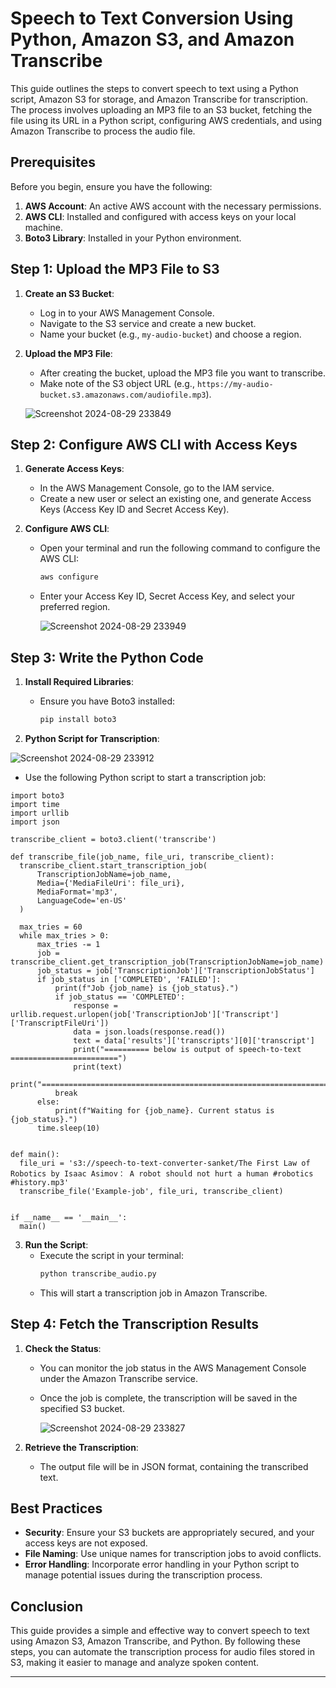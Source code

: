 # Speech to Text Conversion Using Python, Amazon S3, and Amazon Transcribe

This guide outlines the steps to convert speech to text using a Python script, Amazon S3 for storage, and Amazon Transcribe for transcription. The process involves uploading an MP3 file to an S3 bucket, fetching the file using its URL in a Python script, configuring AWS credentials, and using Amazon Transcribe to process the audio file.

## Prerequisites

Before you begin, ensure you have the following:

1. **AWS Account**: An active AWS account with the necessary permissions.
2. **AWS CLI**: Installed and configured with access keys on your local machine.
3. **Boto3 Library**: Installed in your Python environment.

## Step 1: Upload the MP3 File to S3

1. **Create an S3 Bucket**:
   - Log in to your AWS Management Console.
   - Navigate to the S3 service and create a new bucket.
   - Name your bucket (e.g., `my-audio-bucket`) and choose a region.   

2. **Upload the MP3 File**:
   - After creating the bucket, upload the MP3 file you want to transcribe.
   - Make note of the S3 object URL (e.g., `https://my-audio-bucket.s3.amazonaws.com/audiofile.mp3`).
  
   ![Screenshot 2024-08-29 233849](https://github.com/user-attachments/assets/136e66c9-f82d-472f-bf0e-4e2b757fc3fd)

## Step 2: Configure AWS CLI with Access Keys

1. **Generate Access Keys**:
   - In the AWS Management Console, go to the IAM service.
   - Create a new user or select an existing one, and generate Access Keys (Access Key ID and Secret Access Key).
  
     


2. **Configure AWS CLI**:
   - Open your terminal and run the following command to configure the AWS CLI:
     ```bash
     aws configure
     ```
   - Enter your Access Key ID, Secret Access Key, and select your preferred region.
  
     ![Screenshot 2024-08-29 233949](https://github.com/user-attachments/assets/0215c98a-93be-46ac-b71a-81b111f0e04b)

## Step 3: Write the Python Code

1. **Install Required Libraries**:
   - Ensure you have Boto3 installed:
     ```bash
     pip install boto3
     ```

2. **Python Script for Transcription**:


![Screenshot 2024-08-29 233912](https://github.com/user-attachments/assets/b9e540e3-b738-4948-94c3-f4cfa1e1d0cb)

   
   - Use the following Python script to start a transcription job:
  ```
import boto3
import time
import urllib
import json
    
transcribe_client = boto3.client('transcribe')

def transcribe_file(job_name, file_uri, transcribe_client):
    transcribe_client.start_transcription_job(
        TranscriptionJobName=job_name,
        Media={'MediaFileUri': file_uri},
        MediaFormat='mp3',
        LanguageCode='en-US'
    )

    max_tries = 60
    while max_tries > 0:
        max_tries -= 1
        job = transcribe_client.get_transcription_job(TranscriptionJobName=job_name)
        job_status = job['TranscriptionJob']['TranscriptionJobStatus']
        if job_status in ['COMPLETED', 'FAILED']:
            print(f"Job {job_name} is {job_status}.")
            if job_status == 'COMPLETED':
                response = urllib.request.urlopen(job['TranscriptionJob']['Transcript']['TranscriptFileUri'])
                data = json.loads(response.read())
                text = data['results']['transcripts'][0]['transcript']
                print("========== below is output of speech-to-text ========================")
                print(text)
                print("=====================================================================")
            break
        else:
            print(f"Waiting for {job_name}. Current status is {job_status}.")
        time.sleep(10)


def main():
    file_uri = 's3://speech-to-text-converter-sanket/The First Law of Robotics by Isaac Asimov： A robot should not hurt a human #robotics #history.mp3'
    transcribe_file('Example-job', file_uri, transcribe_client)


if __name__ == '__main__':
    main()
```
  

3. **Run the Script**:
   - Execute the script in your terminal:
     ```bash
     python transcribe_audio.py
     ```
   - This will start a transcription job in Amazon Transcribe.

## Step 4: Fetch the Transcription Results

1. **Check the Status**:
   - You can monitor the job status in the AWS Management Console under the Amazon Transcribe service.
   - Once the job is complete, the transcription will be saved in the specified S3 bucket.

     ![Screenshot 2024-08-29 233827](https://github.com/user-attachments/assets/15404b11-9a21-4d26-9b13-24b7031de3d1)


2. **Retrieve the Transcription**:
   - The output file will be in JSON format, containing the transcribed text.

## Best Practices

- **Security**: Ensure your S3 buckets are appropriately secured, and your access keys are not exposed.
- **File Naming**: Use unique names for transcription jobs to avoid conflicts.
- **Error Handling**: Incorporate error handling in your Python script to manage potential issues during the transcription process.

## Conclusion

This guide provides a simple and effective way to convert speech to text using Amazon S3, Amazon Transcribe, and Python. By following these steps, you can automate the transcription process for audio files stored in S3, making it easier to manage and analyze spoken content.

---
